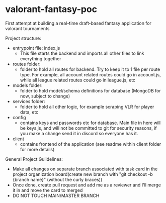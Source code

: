 # valorant-fantasy-poc

First attempt at building a real-time draft-based fantasy application for valorant tournaments

Project structure:

- entrypoint file: index.js
  - This file starts the backend and imports all other files to link everything together
- routes folder:
  - folder to hold all routes for backend. Try to keep it to 1 file per route type. For example, all account related routes could go in account.js, while all league related routes could go in league.js, etc
- models folder:
  - folder to hold model/schema definitions for database (MongoDB for now, subject to change)
- services folder:
  - folder to hold all other logic, for example scraping VLR for player data, etc
- config
  - contains keys and passwords etc for database. Main file in here will be keys.js, and will not be committed to git for security reasons, if you make a change send it in discord so everyone has it.
- client
  - contains frontend of the application (see readme within client folder for more details)

General Project Guildelines:

- Make all changes on separate branch associated with task card in the project organization board(create new branch with "git checkout -b {branch name}" (without the curly braces))
- Once done, create pull request and add me as a reviewer and I'll merge it in and move the card to merged
- DO NOT TOUCH MAIN/MASTER BRANCH

